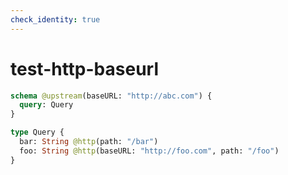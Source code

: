 ```yaml
---
check_identity: true
---
```


# test-http-baseurl

```graphql @server
schema @upstream(baseURL: "http://abc.com") {
  query: Query
}

type Query {
  bar: String @http(path: "/bar")
  foo: String @http(baseURL: "http://foo.com", path: "/foo")
}
```
